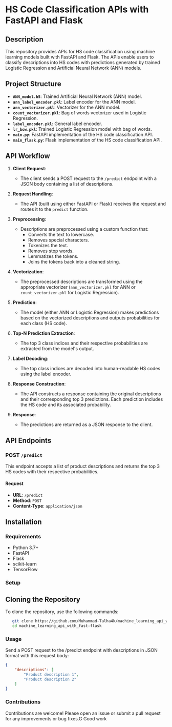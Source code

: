 # HS Code Classification APIs with FastAPI and Flask

## Description

This repository provides APIs for HS code classification using machine learning models built with FastAPI and Flask. The APIs enable users to classify descriptions into HS codes with predictions generated by trained Logistic Regression and Artificial Neural Network (ANN) models.

## Project Structure

- **`ANN_model.h5`**: Trained Artificial Neural Network (ANN) model.
- **`ann_label_encoder.pkl`**: Label encoder for the ANN model.
- **`ann_vectorizer.pkl`**: Vectorizer for the ANN model.
- **`count_vectorizer.pkl`**: Bag of words vectorizer used in Logistic Regression.
- **`label_encoder.pkl`**: General label encoder.
- **`lr_bow.pkl`**: Trained Logistic Regression model with bag of words.
- **`main.py`**: FastAPI implementation of the HS code classification API.
- **`main_flask.py`**: Flask implementation of the HS code classification API.

## API Workflow

1. **Client Request**:
   - The client sends a POST request to the `/predict` endpoint with a JSON body containing a list of descriptions.

2. **Request Handling**:
   - The API (built using either FastAPI or Flask) receives the request and routes it to the `predict` function.

3. **Preprocessing**:
   - Descriptions are preprocessed using a custom function that:
     - Converts the text to lowercase.
     - Removes special characters.
     - Tokenizes the text.
     - Removes stop words.
     - Lemmatizes the tokens.
     - Joins the tokens back into a cleaned string.

4. **Vectorization**:
   - The preprocessed descriptions are transformed using the appropriate vectorizer (`ann_vectorizer.pkl` for ANN or `count_vectorizer.pkl` for Logistic Regression).

5. **Prediction**:
   - The model (either ANN or Logistic Regression) makes predictions based on the vectorized descriptions and outputs probabilities for each class (HS code).

6. **Top-N Prediction Extraction**:
   - The top 3 class indices and their respective probabilities are extracted from the model's output.

7. **Label Decoding**:
   - The top class indices are decoded into human-readable HS codes using the label encoder.

8. **Response Construction**:
   - The API constructs a response containing the original descriptions and their corresponding top 3 predictions. Each prediction includes the HS code and its associated probability.

9. **Response**:
   - The predictions are returned as a JSON response to the client.

## API Endpoints

### POST `/predict`

This endpoint accepts a list of product descriptions and returns the top 3 HS codes with their respective probabilities.

#### Request

- **URL**: `/predict`
- **Method**: `POST`
- **Content-Type**: `application/json`

## Installation

### Requirements

- Python 3.7+
- FastAPI
- Flask
- scikit-learn
- TensorFlow

### Setup 

## Cloning the Repository

To clone the repository, use the following commands:

```bash
   git clone https://github.com/Muhammad-Talha4k/machine_learning_api_with_fast-flask.git
   cd machine_learning_api_with_fast-flask
``` 
### Usage

Send a POST request to the /predict endpoint with descriptions in JSON format with this request body:

```json
{
    "descriptions": [
        "Product description 1",
        "Product description 2"
    ]
}
```

### Contributions
Contributions are welcome! Please open an issue or submit a pull request for any improvements or bug fixes.G
Good work 
